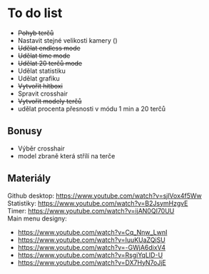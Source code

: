 # To do list
+ ~~Pohyb terčů~~
+ Nastavit stejné velikosti kamery ()
+ ~~Udělat endless mode~~
+ ~~Udělat time mode~~
+ ~~Udělat 20 terčů mode~~
+ Udělat statistiku
+ Udělat grafiku
+ ~~Vytvořit hitboxi~~
+ Spravit crosshair
+ ~~Vytvořit modely terčů~~
+ udělat procenta přesnosti v módu 1 min a 20 terčů

## Bonusy
+ Výběr crosshair
+ model zbraně která střílí na terče

## Materiály
Github desktop: https://www.youtube.com/watch?v=sjlVox4f5Ww<br>
Statistiky: https://www.youtube.com/watch?v=B2JsymHzgvE<br>
Timer: https://www.youtube.com/watch?v=ijAN0QI70UU<br>
Main menu designy:<br>
+ https://www.youtube.com/watch?v=Cq_Nnw_LwnI
+ https://www.youtube.com/watch?v=IuuKUaZQiSU
+ https://www.youtube.com/watch?v=-GWjA6dixV4
+ https://www.youtube.com/watch?v=RsgiYqLID-U
+ https://www.youtube.com/watch?v=DX7HyN7oJjE
